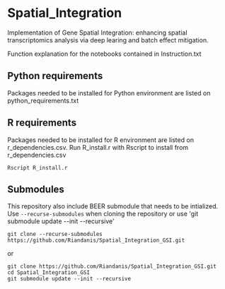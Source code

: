 # Spatial_Integration

Implementation of Gene Spatial Integration: enhancing spatial transcriptomics analysis via deep learing and batch effect mitigation.

Function explanation for the notebooks contained in Instruction.txt

## Python requirements
Packages needed to be installed for Python environment are listed on python_requirements.txt

## R requirements
Packages needed to be installed for R environment are listed on r_dependencies.csv.
Run R_install.r with Rscript to install from r_dependencies.csv
```
Rscript R_install.r
```

## Submodules
This repository also include BEER submodule that needs to be intialized. Use `--recurse-submodules` when cloning the repository or use 'git submodule update --init --recursive'

```
git clone --recurse-submodules https://github.com/Riandanis/Spatial_Integration_GSI.git
```
or
```
git clone https://github.com/Riandanis/Spatial_Integration_GSI.git
cd Spatial_Integration_GSI
git submodule update --init --recursive
```